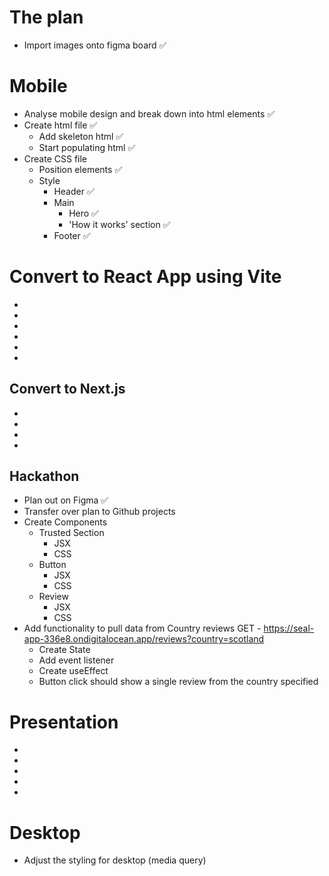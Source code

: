 # The plan

- Import images onto figma board ✅

# Mobile

- Analyse mobile design and break down into html elements ✅
- Create html file ✅
  - Add skeleton html ✅
  - Start populating html ✅
- Create CSS file
  - Position elements ✅
  - Style
    - Header ✅
    - Main
      - Hero ✅
      - 'How it works' section ✅
    - Footer ✅

# Convert to React App using Vite

-
-
-
-
-
-

## Convert to Next.js

-
-
-
-

## Hackathon

- Plan out on Figma ✅
- Transfer over plan to Github projects
- Create Components
  - Trusted Section
    - JSX
    - CSS
  - Button
    - JSX
    - CSS
  - Review
    - JSX
    - CSS
- Add functionality to pull data from Country reviews GET - https://seal-app-336e8.ondigitalocean.app/reviews?country=scotland
  - Create State
  - Add event listener
  - Create useEffect
  - Button click should show a single review from the country specified

# Presentation

-
-
-
-
-

# Desktop

- Adjust the styling for desktop (media query)
